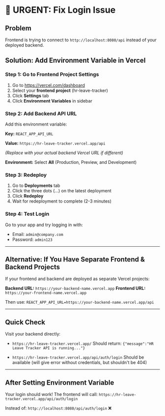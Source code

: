 # 🚨 URGENT: Fix Login Issue

## Problem
Frontend is trying to connect to `http://localhost:8080/api` instead of your deployed backend.

## Solution: Add Environment Variable in Vercel

### Step 1: Go to Frontend Project Settings
1. Go to https://vercel.com/dashboard
2. Select your **frontend project** (hr-leave-tracker)
3. Click **Settings** tab
4. Click **Environment Variables** in sidebar

### Step 2: Add Backend API URL
Add this environment variable:

**Key:** `REACT_APP_API_URL`

**Value:** `https://hr-leave-tracker.vercel.app/api`

*(Replace with your actual backend Vercel URL if different)*

**Environment:** Select **All** (Production, Preview, and Development)

### Step 3: Redeploy
1. Go to **Deployments** tab
2. Click the three dots (...) on the latest deployment
3. Click **Redeploy**
4. Wait for redeployment to complete (2-3 minutes)

### Step 4: Test Login
Go to your app and try logging in with:
- Email: `admin@company.com`
- Password: `admin123`

---

## Alternative: If You Have Separate Frontend & Backend Projects

If your frontend and backend are deployed as separate Vercel projects:

**Backend URL:** `https://your-backend-name.vercel.app`
**Frontend URL:** `https://your-frontend-name.vercel.app`

Then use:
`REACT_APP_API_URL=https://your-backend-name.vercel.app/api`

---

## Quick Check

Visit your backend directly:
- `https://hr-leave-tracker.vercel.app/` 
  Should return: `{"message":"HR Leave Tracker API is running..."}`

- `https://hr-leave-tracker.vercel.app/api/auth/login`
  Should be available (will give error without credentials, but shouldn't be 404)

---

## After Setting Environment Variable

Your login should work! The frontend will call:
`https://hr-leave-tracker.vercel.app/api/auth/login`

Instead of:
`http://localhost:8080/api/auth/login` ❌
